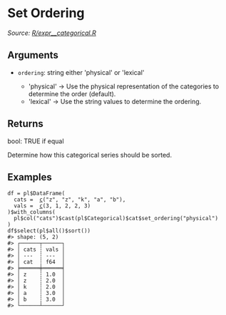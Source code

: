 # Set Ordering

*Source: [R/expr__categorical.R](https://github.com/pola-rs/r-polars/tree/main/R/expr__categorical.R)*

## Arguments

- `ordering`: string either 'physical' or 'lexical'
    
     * 'physical' -> Use the physical representation of the categories to determine the order (default).
     * 'lexical' -> Use the string values to determine the ordering.

## Returns

bool: TRUE if equal

Determine how this categorical series should be sorted.

## Examples

<pre class='r-example'><code><span class='r-in'><span><span class='va'>df</span> <span class='op'>=</span> <span class='va'>pl</span><span class='op'>$</span><span class='fu'>DataFrame</span><span class='op'>(</span></span></span>
<span class='r-in'><span>  cats <span class='op'>=</span>  <span class='fu'><a href='https://rdrr.io/r/base/c.html'>c</a></span><span class='op'>(</span><span class='st'>"z"</span>, <span class='st'>"z"</span>, <span class='st'>"k"</span>, <span class='st'>"a"</span>, <span class='st'>"b"</span><span class='op'>)</span>,</span></span>
<span class='r-in'><span>  vals <span class='op'>=</span>  <span class='fu'><a href='https://rdrr.io/r/base/c.html'>c</a></span><span class='op'>(</span><span class='fl'>3</span>, <span class='fl'>1</span>, <span class='fl'>2</span>, <span class='fl'>2</span>, <span class='fl'>3</span><span class='op'>)</span></span></span>
<span class='r-in'><span><span class='op'>)</span><span class='op'>$</span><span class='fu'>with_columns</span><span class='op'>(</span></span></span>
<span class='r-in'><span>  <span class='va'>pl</span><span class='op'>$</span><span class='fu'>col</span><span class='op'>(</span><span class='st'>"cats"</span><span class='op'>)</span><span class='op'>$</span><span class='fu'>cast</span><span class='op'>(</span><span class='va'>pl</span><span class='op'>$</span><span class='va'>Categorical</span><span class='op'>)</span><span class='op'>$</span><span class='va'>cat</span><span class='op'>$</span><span class='fu'>set_ordering</span><span class='op'>(</span><span class='st'>"physical"</span><span class='op'>)</span></span></span>
<span class='r-in'><span><span class='op'>)</span></span></span>
<span class='r-in'><span><span class='va'>df</span><span class='op'>$</span><span class='fu'>select</span><span class='op'>(</span><span class='va'>pl</span><span class='op'>$</span><span class='fu'>all</span><span class='op'>(</span><span class='op'>)</span><span class='op'>$</span><span class='fu'>sort</span><span class='op'>(</span><span class='op'>)</span><span class='op'>)</span></span></span>
<span class='r-out co'><span class='r-pr'>#&gt;</span> shape: (5, 2)</span>
<span class='r-out co'><span class='r-pr'>#&gt;</span> ┌──────┬──────┐</span>
<span class='r-out co'><span class='r-pr'>#&gt;</span> │ cats ┆ vals │</span>
<span class='r-out co'><span class='r-pr'>#&gt;</span> │ ---  ┆ ---  │</span>
<span class='r-out co'><span class='r-pr'>#&gt;</span> │ cat  ┆ f64  │</span>
<span class='r-out co'><span class='r-pr'>#&gt;</span> ╞══════╪══════╡</span>
<span class='r-out co'><span class='r-pr'>#&gt;</span> │ z    ┆ 1.0  │</span>
<span class='r-out co'><span class='r-pr'>#&gt;</span> │ z    ┆ 2.0  │</span>
<span class='r-out co'><span class='r-pr'>#&gt;</span> │ k    ┆ 2.0  │</span>
<span class='r-out co'><span class='r-pr'>#&gt;</span> │ a    ┆ 3.0  │</span>
<span class='r-out co'><span class='r-pr'>#&gt;</span> │ b    ┆ 3.0  │</span>
<span class='r-out co'><span class='r-pr'>#&gt;</span> └──────┴──────┘</span>
 </code></pre>